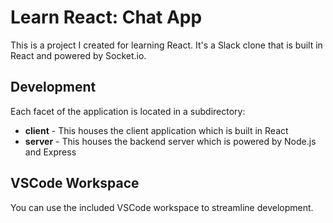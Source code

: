 # Learn React: Chat App

This is a project I created for learning React. It's a Slack clone that is built in React and powered by Socket.io.

## Development

Each facet of the application is located in a subdirectory:

* **client** - This houses the client application which is built in React
* **server** - This houses the backend server which is powered by Node.js and Express

## VSCode Workspace

You can use the included VSCode workspace to streamline development.
